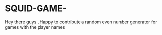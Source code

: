 # SQUID-GAME-
Hey there guys , Happy to contribute a random even number generator for games with the player names
